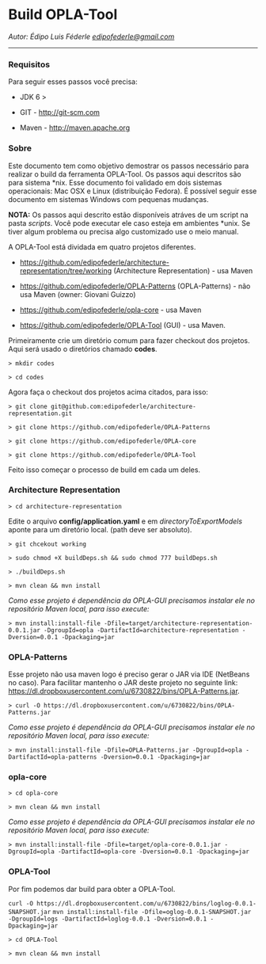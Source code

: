 # Build OPLA-Tool
*Autor: Édipo Luis Féderle <edipofederle@gmail.com>*

<hr/>

### Requisitos
Para seguir esses passos você precisa:

* JDK 6 >

* GIT - http://git-scm.com

* Maven - http://maven.apache.org

### Sobre

Este documento tem como objetivo demostrar os passos necessário para realizar o build da ferramenta OPLA-Tool. Os passos aqui descritos são para sistema *nix. Esse documento foi validado em dois sistemas operacionais: Mac OSX e Linux (distribuição Fedora). É possível seguir esse documento em sistemas Windows com pequenas mudanças.

**NOTA:** Os passos aqui descrito estão disponíveis atráves de um script na pasta *scripts*. Você pode executar ele caso esteja em ambientes *unix. Se tiver algum problema ou precisa algo customizado use o meio manual.

A OPLA-Tool está dividada em quatro projetos diferentes.

* https://github.com/edipofederle/architecture-representation/tree/working (Architecture Representation) - usa Maven

* https://github.com/edipofederle/OPLA-Patterns (OPLA-Patterns) - não usa Maven (owner: Giovani Guizzo)

* https://github.com/edipofederle/opla-core - usa Maven

* https://github.com/edipofederle/OPLA-Tool (GUI) - usa Maven.


Primeiramente crie um diretório comum para fazer checkout dos projetos. Aqui será usado o diretórios chamado **codes**.

`> mkdir codes`

`> cd codes`

Agora faça o checkout dos projetos acima citados, para isso:

`> git clone git@github.com:edipofederle/architecture-representation.git`

`> git clone https://github.com/edipofederle/OPLA-Patterns`

`> git clone https://github.com/edipofederle/OPLA-core`

`> git clone https://github.com/edipofederle/OPLA-Tool`


Feito isso começar o processo de build em cada um deles.

### Architecture Representation

`> cd architecture-representation`

Edite o arquivo **config/application.yaml** e em *directoryToExportModels* aponte para um diretório local. (path deve ser absoluto).

`> git chcekout working`

`> sudo chmod +X buildDeps.sh && sudo chmod 777 buildDeps.sh`

`> ./buildDeps.sh`

`> mvn clean && mvn install`

*Como esse projeto é dependência da OPLA-GUI precisamos instalar ele no repositório Maven local, para isso execute:*

`> mvn install:install-file -Dfile=target/architecture-representation-0.0.1.jar -DgroupId=opla -DartifactId=architecture-representation -Dversion=0.0.1 -Dpackaging=jar`

### OPLA-Patterns

Esse projeto não usa maven logo é preciso gerar o JAR via IDE (NetBeans no caso). Para facilitar mantenho o JAR deste projeto no seguinte link: https://dl.dropboxusercontent.com/u/6730822/bins/OPLA-Patterns.jar.

`> curl -O https://dl.dropboxusercontent.com/u/6730822/bins/OPLA-Patterns.jar`

*Como esse projeto é dependência da OPLA-GUI precisamos instalar ele no repositório Maven local, para isso execute:*

`> mvn install:install-file -Dfile=OPLA-Patterns.jar -DgroupId=opla -DartifactId=opla-patterns -Dversion=0.0.1 -Dpackaging=jar`

### opla-core

`> cd opla-core`

`> mvn clean && mvn install`

*Como esse projeto é dependência da OPLA-GUI precisamos instalar ele no repositório Maven local, para isso execute:*

`> mvn install:install-file -Dfile=target/opla-core-0.0.1.jar -DgroupId=opla -DartifactId=opla-core -Dversion=0.0.1 -Dpackaging=jar`

### OPLA-Tool

Por fim podemos dar build para obter a OPLA-Tool.

`curl -O https://dl.dropboxusercontent.com/u/6730822/bins/loglog-0.0.1-SNAPSHOT.jar`
`mvn install:install-file -Dfile=oglog-0.0.1-SNAPSHOT.jar -DgroupId=logs -DartifactId=loglog-0.0.1 -Dversion=0.0.1 -Dpackaging=jar`

`> cd OPLA-Tool`

`> mvn clean && mvn install`
